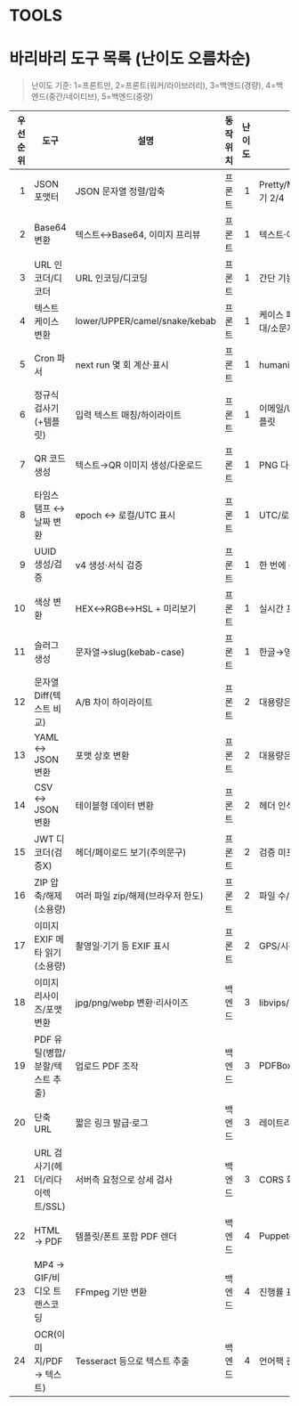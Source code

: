 # TOOLS

# 바리바리 도구 목록 (난이도 오름차순)

> 난이도 기준: 1=프론트만, 2=프론트(워커/라이브러리), 3=백엔드(경량), 4=백엔드(중간/네이티브), 5=백엔드(중량)

| 우선순위 | 도구                         | 설명                                   | 동작 위치 | 난이도 | 비고                           | 완성여부 |
|-----:|----------------------------|--------------------------------------|-------|----:|------------------------------|:----:|
|    1 | JSON 포맷터                   | JSON 문자열 정렬/압축                         | 프론트   |   1 | Pretty/Minify, 들여쓰기 2/4      | ✅   |
|    2 | Base64 변환                  | 텍스트↔Base64, 이미지 프리뷰                    | 프론트   |   1 | 텍스트·이미지 미리보기               | ✅   |
|    3 | URL 인코더/디코더                | URL 인코딩/디코딩                            | 프론트   |   1 | 간단 기능                        | ⏳   |
|    4 | 텍스트 케이스 변환                 | lower/UPPER/camel/snake/kebab            | 프론트   |   1 | 케이스 패턴 선택(카멜, 대/소문자)        | ⏳   |
|    5 | Cron 파서                    | next run 몇 회 계산·표시                      | 프론트   |   1 | humanize 옵션                  | ⏳   |
|    6 | 정규식 검사기(+템플릿)             | 입력 텍스트 매칭/하이라이트                     | 프론트   |   1 | 이메일/URL/휴대폰 템플릿            | ⏳   |
|    7 | QR 코드 생성                   | 텍스트→QR 이미지 생성/다운로드                   | 프론트   |   1 | PNG 다운로드                    | ✅   |
|    8 | 타임스탬프 ↔ 날짜 변환              | epoch ↔ 로컬/UTC 표시                      | 프론트   |   1 | UTC/로컬 토글                   | ⏳   |
|    9 | UUID 생성/검증                 | v4 생성·서식 검증                            | 프론트   |   1 | 한 번에 복사 버튼                 | ⏳   |
|   10 | 색상 변환                      | HEX↔RGB↔HSL + 미리보기                     | 프론트   |   1 | 실시간 프리뷰                    | ⏳   |
|   11 | 슬러그 생성                     | 문자열→slug(kebab-case)                   | 프론트   |   1 | 한글→영문 옵션                   | ⏳   |
|   12 | 문자열 Diff(텍스트 비교)           | A/B 차이 하이라이트                           | 프론트   |   2 | 대용량은 웹 워커 권장               | ✅   |
|   13 | YAML ↔ JSON 변환             | 포맷 상호 변환                               | 프론트   |   2 | 대용량은 워커 사용                 | ⏳   |
|   14 | CSV ↔ JSON 변환              | 테이블형 데이터 변환                            | 프론트   |   2 | 헤더 인식 옵션                    | ⏳   |
|   15 | JWT 디코더(검증X)               | 헤더/페이로드 보기(주의문구)                     | 프론트   |   2 | 검증 미포함 경고                  | ⏳   |
|   16 | ZIP 압축/해제(소용량)             | 여러 파일 zip/해제(브라우저 한도)                 | 프론트   |   2 | 파일 수/용량 제한 안내              | ⏳   |
|   17 | 이미지 EXIF 메타 읽기(소용량)        | 촬영일·기기 등 EXIF 표시                        | 프론트   |   2 | GPS/시간 노출 주의                | ⏳   |
|   18 | 이미지 리사이즈/포맷 변환           | jpg/png/webp 변환·리사이즈                     | 백엔드   |   3 | libvips/Sharp 권장             | ⏳   |
|   19 | PDF 유틸(병합/분할/텍스트 추출)       | 업로드 PDF 조작                               | 백엔드   |   3 | PDFBox/qpdf                   | ⏳   |
|   20 | 단축 URL                     | 짧은 링크 발급·로그                              | 백엔드   |   3 | 레이트리밋/만료                   | ⏳   |
|   21 | URL 검사기(헤더/리다이렉트/SSL)      | 서버측 요청으로 상세 검사                         | 백엔드   |   3 | CORS 회피 프록시                 | ⏳   |
|   22 | HTML → PDF                 | 템플릿/폰트 포함 PDF 렌더                         | 백엔드   |   4 | Puppeteer/Playwright          | ⏳   |
|   23 | MP4 → GIF/비디오 트랜스코딩        | FFmpeg 기반 변환                               | 백엔드   |   4 | 진행률 표시                      | ⏳   |
|   24 | OCR(이미지/PDF → 텍스트)         | Tesseract 등으로 텍스트 추출                       | 백엔드   |   4 | 언어팩 관리                      | ⏳   |
